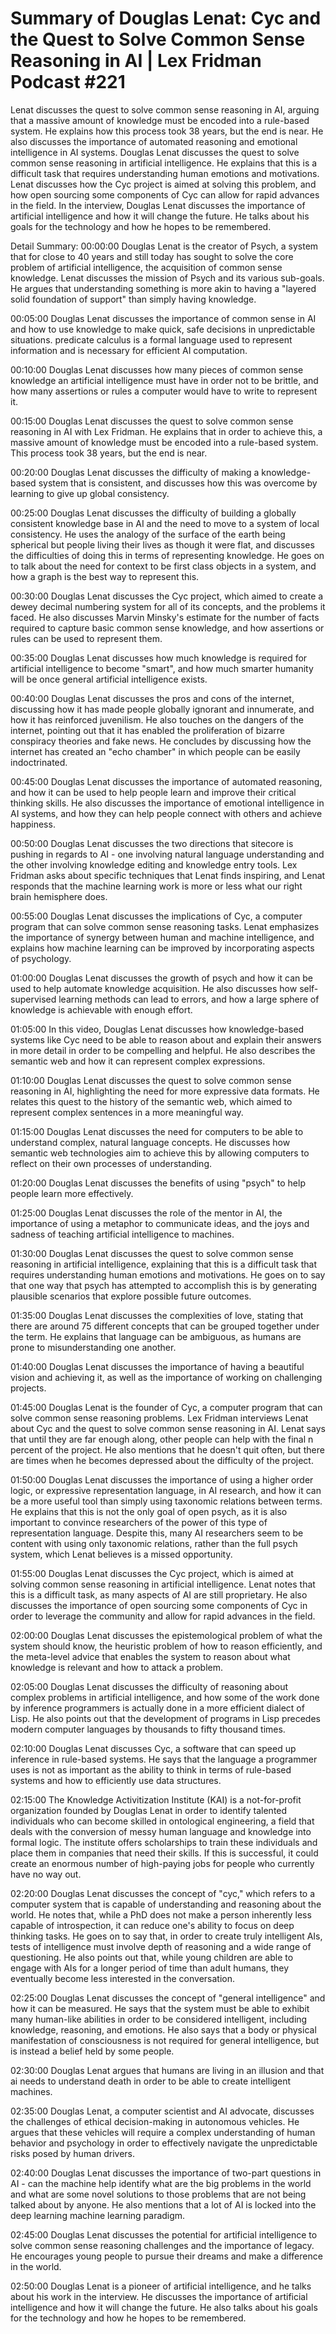 # Summary of Douglas Lenat: Cyc and the Quest to Solve Common Sense Reasoning in AI | Lex Fridman Podcast #221

Lenat discusses the quest to solve common sense reasoning in AI, arguing that a massive amount of knowledge must be encoded into a rule-based system. He explains how this process took 38 years, but the end is near. He also discusses the importance of automated reasoning and emotional intelligence in AI systems.
Douglas Lenat discusses the quest to solve common sense reasoning in artificial intelligence. He explains that this is a difficult task that requires understanding human emotions and motivations. Lenat discusses how the Cyc project is aimed at solving this problem, and how open sourcing some components of Cyc can allow for rapid advances in the field.
In the interview, Douglas Lenat discusses the importance of artificial intelligence and how it will change the future. He talks about his goals for the technology and how he hopes to be remembered.

Detail Summary: 
00:00:00
Douglas Lenat is the creator of Psych, a system that for close to 40 years and still today has sought to solve the core problem of artificial intelligence, the acquisition of common sense knowledge. Lenat discusses the mission of Psych and its various sub-goals. He argues that understanding something is more akin to having a "layered solid foundation of support" than simply having knowledge.

00:05:00
Douglas Lenat discusses the importance of common sense in AI and how to use knowledge to make quick, safe decisions in unpredictable situations. predicate calculus is a formal language used to represent information and is necessary for efficient AI computation.

00:10:00
Douglas Lenat discusses how many pieces of common sense knowledge an artificial intelligence must have in order not to be brittle, and how many assertions or rules a computer would have to write to represent it.

00:15:00
Douglas Lenat discusses the quest to solve common sense reasoning in AI with Lex Fridman. He explains that in order to achieve this, a massive amount of knowledge must be encoded into a rule-based system. This process took 38 years, but the end is near.

00:20:00
Douglas Lenat discusses the difficulty of making a knowledge-based system that is consistent, and discusses how this was overcome by learning to give up global consistency.

00:25:00
Douglas Lenat discusses the difficulty of building a globally consistent knowledge base in AI and the need to move to a system of local consistency. He uses the analogy of the surface of the earth being spherical but people living their lives as though it were flat, and discusses the difficulties of doing this in terms of representing knowledge. He goes on to talk about the need for context to be first class objects in a system, and how a graph is the best way to represent this.

00:30:00
Douglas Lenat discusses the Cyc project, which aimed to create a dewey decimal numbering system for all of its concepts, and the problems it faced. He also discusses Marvin Minsky's estimate for the number of facts required to capture basic common sense knowledge, and how assertions or rules can be used to represent them.

00:35:00
Douglas Lenat discusses how much knowledge is required for artificial intelligence to become "smart", and how much smarter humanity will be once general artificial intelligence exists.

00:40:00
Douglas Lenat discusses the pros and cons of the internet, discussing how it has made people globally ignorant and innumerate, and how it has reinforced juvenilism. He also touches on the dangers of the internet, pointing out that it has enabled the proliferation of bizarre conspiracy theories and fake news. He concludes by discussing how the internet has created an "echo chamber" in which people can be easily indoctrinated.

00:45:00
Douglas Lenat discusses the importance of automated reasoning, and how it can be used to help people learn and improve their critical thinking skills. He also discusses the importance of emotional intelligence in AI systems, and how they can help people connect with others and achieve happiness.

00:50:00
Douglas Lenat discusses the two directions that sitecore is pushing in regards to AI - one involving natural language understanding and the other involving knowledge editing and knowledge entry tools. Lex Fridman asks about specific techniques that Lenat finds inspiring, and Lenat responds that the machine learning work is more or less what our right brain hemisphere does.

00:55:00
Douglas Lenat discusses the implications of Cyc, a computer program that can solve common sense reasoning tasks. Lenat emphasizes the importance of synergy between human and machine intelligence, and explains how machine learning can be improved by incorporating aspects of psychology.

01:00:00
Douglas Lenat discusses the growth of psych and how it can be used to help automate knowledge acquisition. He also discusses how self-supervised learning methods can lead to errors, and how a large sphere of knowledge is achievable with enough effort.

01:05:00
In this video, Douglas Lenat discusses how knowledge-based systems like Cyc need to be able to reason about and explain their answers in more detail in order to be compelling and helpful. He also describes the semantic web and how it can represent complex expressions.

01:10:00
Douglas Lenat discusses the quest to solve common sense reasoning in AI, highlighting the need for more expressive data formats. He relates this quest to the history of the semantic web, which aimed to represent complex sentences in a more meaningful way.

01:15:00
Douglas Lenat discusses the need for computers to be able to understand complex, natural language concepts. He discusses how semantic web technologies aim to achieve this by allowing computers to reflect on their own processes of understanding.

01:20:00
Douglas Lenat discusses the benefits of using "psych" to help people learn more effectively.

01:25:00
Douglas Lenat discusses the role of the mentor in AI, the importance of using a metaphor to communicate ideas, and the joys and sadness of teaching artificial intelligence to machines.

01:30:00
Douglas Lenat discusses the quest to solve common sense reasoning in artificial intelligence, explaining that this is a difficult task that requires understanding human emotions and motivations. He goes on to say that one way that psych has attempted to accomplish this is by generating plausible scenarios that explore possible future outcomes.

01:35:00
Douglas Lenat discusses the complexities of love, stating that there are around 75 different concepts that can be grouped together under the term. He explains that language can be ambiguous, as humans are prone to misunderstanding one another.

01:40:00
Douglas Lenat discusses the importance of having a beautiful vision and achieving it, as well as the importance of working on challenging projects.

01:45:00
Douglas Lenat is the founder of Cyc, a computer program that can solve common sense reasoning problems. Lex Fridman interviews Lenat about Cyc and the quest to solve common sense reasoning in AI. Lenat says that until they are far enough along, other people can help with the final n percent of the project. He also mentions that he doesn't quit often, but there are times when he becomes depressed about the difficulty of the project.

01:50:00
Douglas Lenat discusses the importance of using a higher order logic, or expressive representation language, in AI research, and how it can be a more useful tool than simply using taxonomic relations between terms. He explains that this is not the only goal of open psych, as it is also important to convince researchers of the power of this type of representation language. Despite this, many AI researchers seem to be content with using only taxonomic relations, rather than the full psych system, which Lenat believes is a missed opportunity.

01:55:00
Douglas Lenat discusses the Cyc project, which is aimed at solving common sense reasoning in artificial intelligence. Lenat notes that this is a difficult task, as many aspects of AI are still proprietary. He also discusses the importance of open sourcing some components of Cyc in order to leverage the community and allow for rapid advances in the field.

02:00:00
Douglas Lenat discusses the epistemological problem of what the system should know, the heuristic problem of how to reason efficiently, and the meta-level advice that enables the system to reason about what knowledge is relevant and how to attack a problem.

02:05:00
Douglas Lenat discusses the difficulty of reasoning about complex problems in artificial intelligence, and how some of the work done by inference programmers is actually done in a more efficient dialect of Lisp. He also points out that the development of programs in Lisp precedes modern computer languages by thousands to fifty thousand times.

02:10:00
Douglas Lenat discusses Cyc, a software that can speed up inference in rule-based systems. He says that the language a programmer uses is not as important as the ability to think in terms of rule-based systems and how to efficiently use data structures.

02:15:00
The Knowledge Activitization Institute (KAI) is a not-for-profit organization founded by Douglas Lenat in order to identify talented individuals who can become skilled in ontological engineering, a field that deals with the conversion of messy human language and knowledge into formal logic. The institute offers scholarships to train these individuals and place them in companies that need their skills. If this is successful, it could create an enormous number of high-paying jobs for people who currently have no way out.

02:20:00
Douglas Lenat discusses the concept of "cyc," which refers to a computer system that is capable of understanding and reasoning about the world. He notes that, while a PhD does not make a person inherently less capable of introspection, it can reduce one's ability to focus on deep thinking tasks. He goes on to say that, in order to create truly intelligent AIs, tests of intelligence must involve depth of reasoning and a wide range of questioning. He also points out that, while young children are able to engage with AIs for a longer period of time than adult humans, they eventually become less interested in the conversation.

02:25:00
Douglas Lenat discusses the concept of "general intelligence" and how it can be measured. He says that the system must be able to exhibit many human-like abilities in order to be considered intelligent, including knowledge, reasoning, and emotions. He also says that a body or physical manifestation of consciousness is not required for general intelligence, but is instead a belief held by some people.

02:30:00
Douglas Lenat argues that humans are living in an illusion and that ai needs to understand death in order to be able to create intelligent machines.

02:35:00
Douglas Lenat, a computer scientist and AI advocate, discusses the challenges of ethical decision-making in autonomous vehicles. He argues that these vehicles will require a complex understanding of human behavior and psychology in order to effectively navigate the unpredictable risks posed by human drivers.

02:40:00
Douglas Lenat discusses the importance of two-part questions in AI - can the machine help identify what are the big problems in the world and what are some novel solutions to those problems that are not being talked about by anyone. He also mentions that a lot of AI is locked into the deep learning machine learning paradigm.

02:45:00
Douglas Lenat discusses the potential for artificial intelligence to solve common sense reasoning challenges and the importance of legacy. He encourages young people to pursue their dreams and make a difference in the world.

02:50:00
Douglas Lenat is a pioneer of artificial intelligence, and he talks about his work in the interview. He discusses the importance of artificial intelligence and how it will change the future. He also talks about his goals for the technology and how he hopes to be remembered.

